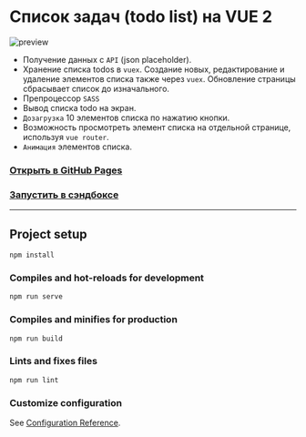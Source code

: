 
# Список задач (todo list) на VUE 2

![preview](https://user-images.githubusercontent.com/22976310/192249955-0f42db51-6f8c-46d6-8802-68d804ca54ca.gif)

- Получение данных с `API` (json placeholder).
- Хранение списка todos в `vuex`. Создание новых, редактирование и удаление элементов списка также через `vuex`. Обновление страницы сбрасывает список до изначального.
- Препроцессор `SASS`
- Вывод списка todo на экран.
- `Дозагрузка` 10 элементов списка по нажатию кнопки.
- Возможность просмотреть элемент списка на отдельной странице, используя `vue router`.
- `Анимация` элементов списка.

### [Открыть в GitHub Pages](https://mrmadu.github.io/vue2-todolist/)
### [Запустить в сэндбоксе](https://codesandbox.io/s/github/mrmadu/vue2-todolist)

------------------

## Project setup
```
npm install
```

### Compiles and hot-reloads for development
```
npm run serve
```

### Compiles and minifies for production
```
npm run build
```

### Lints and fixes files
```
npm run lint
```

### Customize configuration
See [Configuration Reference](https://cli.vuejs.org/config/).
